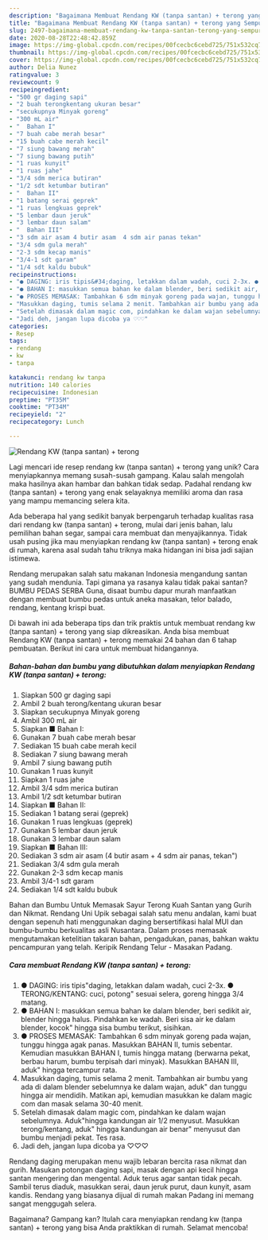 ```yaml
---
description: "Bagaimana Membuat Rendang KW (tanpa santan) + terong yang Sempurna"
title: "Bagaimana Membuat Rendang KW (tanpa santan) + terong yang Sempurna"
slug: 2497-bagaimana-membuat-rendang-kw-tanpa-santan-terong-yang-sempurna
date: 2020-08-28T22:48:42.859Z
image: https://img-global.cpcdn.com/recipes/00fcecbc6cebd725/751x532cq70/rendang-kw-tanpa-santan-terong-foto-resep-utama.jpg
thumbnail: https://img-global.cpcdn.com/recipes/00fcecbc6cebd725/751x532cq70/rendang-kw-tanpa-santan-terong-foto-resep-utama.jpg
cover: https://img-global.cpcdn.com/recipes/00fcecbc6cebd725/751x532cq70/rendang-kw-tanpa-santan-terong-foto-resep-utama.jpg
author: Delia Nunez
ratingvalue: 3
reviewcount: 9
recipeingredient:
- "500 gr daging sapi"
- "2 buah terongkentang ukuran besar"
- "secukupnya Minyak goreng"
- "300 mL air"
- "  Bahan I"
- "7 buah cabe merah besar"
- "15 buah cabe merah kecil"
- "7 siung bawang merah"
- "7 siung bawang putih"
- "1 ruas kunyit"
- "1 ruas jahe"
- "3/4 sdm merica butiran"
- "1/2 sdt ketumbar butiran"
- "  Bahan II"
- "1 batang serai geprek"
- "1 ruas lengkuas geprek"
- "5 lembar daun jeruk"
- "3 lembar daun salam"
- "  Bahan III"
- "3 sdm air asam 4 butir asam  4 sdm air panas tekan"
- "3/4 sdm gula merah"
- "2-3 sdm kecap manis"
- "3/4-1 sdt garam"
- "1/4 sdt kaldu bubuk"
recipeinstructions:
- "● DAGING: iris tipis&#34;daging, letakkan dalam wadah, cuci 2-3x. ● TERONG/KENTANG: cuci, potong&#34; sesuai selera, goreng hingga 3/4 matang."
- "● BAHAN I: masukkan semua bahan ke dalam blender, beri sedikit air, blender hingga halus. Pindahkan ke wadah. Beri sisa air ke dalam blender, kocok&#34; hingga sisa bumbu terikut, sisihkan."
- "● PROSES MEMASAK: Tambahkan 6 sdm minyak goreng pada wajan, tunggu hingga agak panas. Masukkan BAHAN II, tumis sebentar. Kemudian masukkan BAHAN I, tumis hingga matang (berwarna pekat, berbau harum, bumbu terpisah dari minyak). Masukkan BAHAN III, aduk&#34; hingga tercampur rata."
- "Masukkan daging, tumis selama 2 menit. Tambahkan air bumbu yang ada di dalam blender sebelumnya ke dalam wajan, aduk&#34; dan tunggu hingga air mendidih. Matikan api, kemudian masukkan ke dalam magic com dan masak selama 30-40 menit."
- "Setelah dimasak dalam magic com, pindahkan ke dalam wajan sebelumnya. Aduk&#34;hingga kandungan air 1/2 menyusut. Masukkan terong/kentang, aduk&#34; hingga kandungan air benar&#34; menyusut dan bumbu menjadi pekat. Tes rasa."
- "Jadi deh, jangan lupa dicoba ya ♡♡♡"
categories:
- Resep
tags:
- rendang
- kw
- tanpa

katakunci: rendang kw tanpa 
nutrition: 140 calories
recipecuisine: Indonesian
preptime: "PT35M"
cooktime: "PT34M"
recipeyield: "2"
recipecategory: Lunch

---
```



![Rendang KW (tanpa santan) + terong](https://img-global.cpcdn.com/recipes/00fcecbc6cebd725/751x532cq70/rendang-kw-tanpa-santan-terong-foto-resep-utama.jpg)

Lagi mencari ide resep rendang kw (tanpa santan) + terong yang unik? Cara menyiapkannya memang susah-susah gampang. Kalau salah mengolah maka hasilnya akan hambar dan bahkan tidak sedap. Padahal rendang kw (tanpa santan) + terong yang enak selayaknya memiliki aroma dan rasa yang mampu memancing selera kita.

Ada beberapa hal yang sedikit banyak berpengaruh terhadap kualitas rasa dari rendang kw (tanpa santan) + terong, mulai dari jenis bahan, lalu pemilihan bahan segar, sampai cara membuat dan menyajikannya. Tidak usah pusing jika mau menyiapkan rendang kw (tanpa santan) + terong enak di rumah, karena asal sudah tahu triknya maka hidangan ini bisa jadi sajian istimewa.

Rendang merupakan salah satu makanan Indonesia mengandung santan yang sudah mendunia. Tapi gimana ya rasanya kalau tidak pakai santan? BUMBU PEDAS SERBA Guna, disaat bumbu dapur murah manfaatkan dengan membuat bumbu pedas untuk aneka masakan, telor balado, rendang, kentang krispi buat.


Di bawah ini ada beberapa tips dan trik praktis untuk membuat rendang kw (tanpa santan) + terong yang siap dikreasikan. Anda bisa membuat Rendang KW (tanpa santan) + terong memakai 24 bahan dan 6 tahap pembuatan. Berikut ini cara untuk membuat hidangannya.

<!--inarticleads1-->

##### Bahan-bahan dan bumbu yang dibutuhkan dalam menyiapkan Rendang KW (tanpa santan) + terong:

1. Siapkan 500 gr daging sapi
1. Ambil 2 buah terong/kentang ukuran besar
1. Siapkan secukupnya Minyak goreng
1. Ambil 300 mL air
1. Siapkan  ■ Bahan I:
1. Gunakan 7 buah cabe merah besar
1. Sediakan 15 buah cabe merah kecil
1. Sediakan 7 siung bawang merah
1. Ambil 7 siung bawang putih
1. Gunakan 1 ruas kunyit
1. Siapkan 1 ruas jahe
1. Ambil 3/4 sdm merica butiran
1. Ambil 1/2 sdt ketumbar butiran
1. Siapkan  ■ Bahan II:
1. Sediakan 1 batang serai (geprek)
1. Gunakan 1 ruas lengkuas (geprek)
1. Gunakan 5 lembar daun jeruk
1. Gunakan 3 lembar daun salam
1. Siapkan  ■ Bahan III:
1. Sediakan 3 sdm air asam (4 butir asam + 4 sdm air panas, tekan&#34;)
1. Sediakan 3/4 sdm gula merah
1. Gunakan 2-3 sdm kecap manis
1. Ambil 3/4-1 sdt garam
1. Sediakan 1/4 sdt kaldu bubuk


Bahan dan Bumbu Untuk Memasak Sayur Terong Kuah Santan yang Gurih dan Nikmat. Rendang Uni Upik sebagai salah satu menu andalan, kami buat dengan sepenuh hati menggunakan daging bersertifikasi halal MUI dan bumbu-bumbu berkualitas asli Nusantara. Dalam proses memasak mengutamakan ketelitian takaran bahan, pengadukan, panas, bahkan waktu pencampuran yang telah. Keripik Rendang Telur - Masakan Padang. 

<!--inarticleads2-->

##### Cara membuat Rendang KW (tanpa santan) + terong:

1. ● DAGING: iris tipis&#34;daging, letakkan dalam wadah, cuci 2-3x. ● TERONG/KENTANG: cuci, potong&#34; sesuai selera, goreng hingga 3/4 matang.
1. ● BAHAN I: masukkan semua bahan ke dalam blender, beri sedikit air, blender hingga halus. Pindahkan ke wadah. Beri sisa air ke dalam blender, kocok&#34; hingga sisa bumbu terikut, sisihkan.
1. ● PROSES MEMASAK: Tambahkan 6 sdm minyak goreng pada wajan, tunggu hingga agak panas. Masukkan BAHAN II, tumis sebentar. Kemudian masukkan BAHAN I, tumis hingga matang (berwarna pekat, berbau harum, bumbu terpisah dari minyak). Masukkan BAHAN III, aduk&#34; hingga tercampur rata.
1. Masukkan daging, tumis selama 2 menit. Tambahkan air bumbu yang ada di dalam blender sebelumnya ke dalam wajan, aduk&#34; dan tunggu hingga air mendidih. Matikan api, kemudian masukkan ke dalam magic com dan masak selama 30-40 menit.
1. Setelah dimasak dalam magic com, pindahkan ke dalam wajan sebelumnya. Aduk&#34;hingga kandungan air 1/2 menyusut. Masukkan terong/kentang, aduk&#34; hingga kandungan air benar&#34; menyusut dan bumbu menjadi pekat. Tes rasa.
1. Jadi deh, jangan lupa dicoba ya ♡♡♡


Rendang daging merupakan menu wajib lebaran bercita rasa nikmat dan gurih. Masukan potongan daging sapi, masak dengan api kecil hingga santan mengering dan mengental. Aduk terus agar santan tidak pecah. Sambil terus diaduk, masukkan serai, daun jeruk purut, daun kunyit, asam kandis. Rendang yang biasanya dijual di rumah makan Padang ini memang sangat menggugah selera. 

Bagaimana? Gampang kan? Itulah cara menyiapkan rendang kw (tanpa santan) + terong yang bisa Anda praktikkan di rumah. Selamat mencoba!
